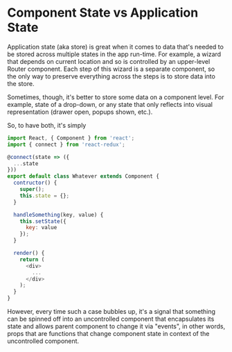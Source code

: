# Component State vs Application State

Application state (aka store) is great when it comes to data that's needed to be
stored across multiple states in the app run-time. For example, a wizard that
depends on current location and so is controlled by an upper-level Router
component. Each step of this wizard is a separate component, so the only way to
preserve everything across the steps is to store data into the store.

Sometimes, though, it's better to store some data on a component level. For
example, state of a drop-down, or any state that only reflects into visual
representation (drawer open, popups shown, etc.).

So, to have both, it's simply

```javascript
import React, { Component } from 'react';
import { connect } from 'react-redux';

@connect(state => ({
  ...state
}))
export default class Whatever extends Component {
  contructor() {
    super();
    this.state = {};
  }

  handleSomething(key, value) {
    this.setState({
      key: value
    });
  }

  render() {
    return (
      <div>
        ...
      </div>
    );
  }
}
```

However, every time such a case bubbles up, it's a signal that something can be
spinned off into an uncontrolled component that encapsulates its state and
allows parent component to change it via "events", in other words, props that
are functions that change component state in context of the uncontrolled
component.
